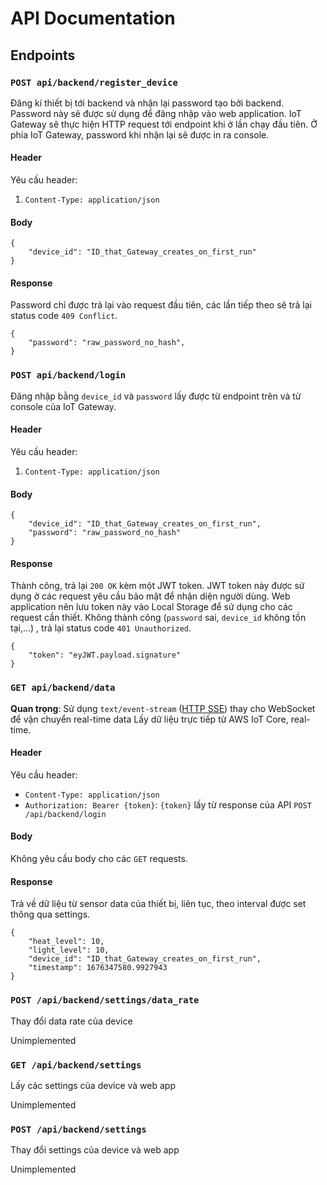 # API Documentation
## Endpoints
### `POST api/backend/register_device`
Đăng kí thiết bị tới backend và nhận lại password tạo bởi backend. Password này sẽ được sử dụng để đăng nhập vào web application.
IoT Gateway sẽ thực hiện HTTP request tới endpoint khi ở lần chạy đầu tiên. Ở phía IoT Gateway, password khi nhận lại sẽ được in ra console.
#### **Header**
Yêu cầu header:
1. `Content-Type: application/json`
#### **Body**
```
{
	"device_id": "ID_that_Gateway_creates_on_first_run"
}
```
#### **Response**
Password chỉ được trả lại vào request đầu tiên, các lần tiếp theo sẽ trả lại status code `409 Conflict`.
```
{
	"password": "raw_password_no_hash",
}
```
### `POST api/backend/login`
Đăng nhập bằng `device_id` và `password` lấy được từ endpoint trên và từ console của IoT Gateway.
#### **Header**
Yêu cầu header:
1. `Content-Type: application/json`
#### **Body**
```
{
	"device_id": "ID_that_Gateway_creates_on_first_run",
	"password": "raw_password_no_hash"
}
```
#### **Response**
Thành công, trả lại `200 OK` kèm một JWT token.
JWT token này được sử dụng ở các request yêu cầu bảo mật để nhận diện người dùng. Web application nên lưu token này vào Local Storage để sử dụng cho các request cần thiết.
Không thành công (`password` sai, `device_id` không tồn tại,...) , trả lại status code `401 Unauthorized`.
```
{
	"token": "eyJWT.payload.signature"
}
```
### `GET api/backend/data`
**Quan trọng**: Sử dụng `text/event-stream` ([HTTP SSE](https://developer.mozilla.org/en-US/docs/Web/API/Server-sent_events/Using_server-sent_events)) thay cho WebSocket để vận chuyển real-time data
Lấy dữ liệu trực tiếp từ AWS IoT Core, real-time.
#### **Header**
Yêu cầu header:
- `Content-Type: application/json`
- `Authorization: Bearer {token}`: `{token}` lấy từ response của API `POST /api/backend/login`

#### **Body**
Không yêu cầu body cho các `GET` requests.
#### **Response**
Trả về dữ liệu từ sensor data của thiết bị, liên tục, theo interval được set thông qua settings.
```
{
	"heat_level": 10,
	"light_level": 10,
	"device_id": "ID_that_Gateway_creates_on_first_run",
	"timestamp": 1676347580.9927943
}
```
### `POST /api/backend/settings/data_rate`
Thay đổi data rate của device

Unimplemented
### `GET /api/backend/settings`
Lấy các settings của device và web app

Unimplemented
### `POST /api/backend/settings`
Thay đổi settings của device và web app

Unimplemented
